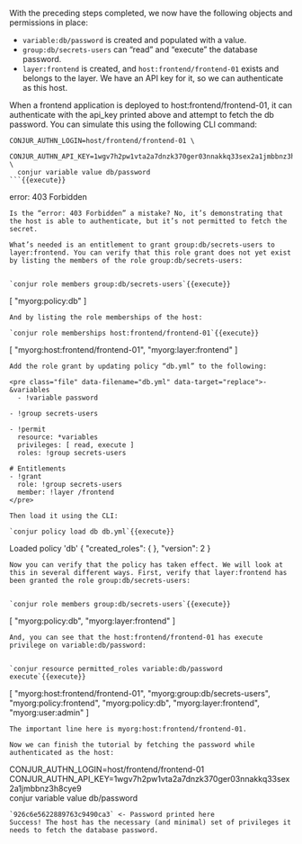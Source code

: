 With the preceding steps completed, we now have the following objects and permissions in place:

- `variable:db/password` is created and populated with a value.
- `group:db/secrets-users` can “read” and “execute” the database password.
- `layer:frontend` is created, and `host:frontend/frontend-01` exists and belongs to the layer. We have an API key for it, so we can authenticate as this host.

When a frontend application is deployed to host:frontend/frontend-01, it can authenticate with the api_key printed above and attempt to fetch the db password. You can simulate this using the following CLI command:

```
CONJUR_AUTHN_LOGIN=host/frontend/frontend-01 \
  CONJUR_AUTHN_API_KEY=1wgv7h2pw1vta2a7dnzk370ger03nnakkq33sex2a1jmbbnz3h8cye9 \
  conjur variable value db/password
```{{execute}}
```
error: 403 Forbidden
```
Is the “error: 403 Forbidden” a mistake? No, it’s demonstrating that the host is able to authenticate, but it’s not permitted to fetch the secret.

What’s needed is an entitlement to grant group:db/secrets-users to layer:frontend. You can verify that this role grant does not yet exist by listing the members of the role group:db/secrets-users:


`conjur role members group:db/secrets-users`{{execute}}
```
[
  "myorg:policy:db"
]
```
And by listing the role memberships of the host:

`conjur role memberships host:frontend/frontend-01`{{execute}}
```
[
  "myorg:host:frontend/frontend-01",
  "myorg:layer:frontend"
]
```
Add the role grant by updating policy “db.yml” to the following:

<pre class="file" data-filename="db.yml" data-target="replace">- &variables
  - !variable password

- !group secrets-users

- !permit
  resource: *variables
  privileges: [ read, execute ]
  roles: !group secrets-users

# Entitlements
- !grant
  role: !group secrets-users
  member: !layer /frontend
</pre>

Then load it using the CLI:

`conjur policy load db db.yml`{{execute}}
```
Loaded policy 'db'
{
  "created_roles": {
  },
  "version": 2
}
```
Now you can verify that the policy has taken effect. We will look at this in several different ways. First, verify that layer:frontend has been granted the role group:db/secrets-users:


`conjur role members group:db/secrets-users`{{execute}}
```
[
  "myorg:policy:db",
  "myorg:layer:frontend"
]
```
And, you can see that the host:frontend/frontend-01 has execute privilege on variable:db/password:


`conjur resource permitted_roles variable:db/password execute`{{execute}}
```
[
  "myorg:host:frontend/frontend-01",
  "myorg:group:db/secrets-users",
  "myorg:policy:frontend",
  "myorg:policy:db",
  "myorg:layer:frontend",
  "myorg:user:admin"
]
```
The important line here is myorg:host:frontend/frontend-01.

Now we can finish the tutorial by fetching the password while authenticated as the host:

```
CONJUR_AUTHN_LOGIN=host/frontend/frontend-01 \
  CONJUR_AUTHN_API_KEY=1wgv7h2pw1vta2a7dnzk370ger03nnakkq33sex2a1jmbbnz3h8cye9 \
  conjur variable value db/password
```{{execute}}
`926c6e5622889763c9490ca3` <- Password printed here
Success! The host has the necessary (and minimal) set of privileges it needs to fetch the database password.


